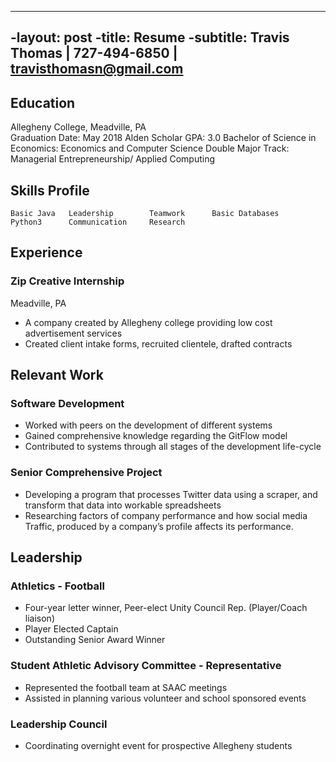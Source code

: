 ----
-layout: post
-title: Resume
-subtitle: Travis Thomas | 727-494-6850 | travisthomasn@gmail.com
----
## Education
Allegheny College, Meadville, PA                                                                                                        
Graduation Date: May 2018
Alden Scholar
GPA: 3.0
Bachelor of Science in Economics: Economics and Computer Science Double Major
Track: Managerial Entrepreneurship/ Applied Computing
## Skills Profile
	Basic Java 	 Leadership		   Teamwork		 Basic Databases
	Python3 	 Communication	   Research
## Experience
### Zip Creative Internship
Meadville, PA
-	A company created by Allegheny college providing low cost advertisement services
-	Created client intake forms, recruited clientele, drafted contracts
## Relevant Work
### Software Development
-	Worked with peers on the development of different systems
-	Gained comprehensive knowledge regarding the GitFlow model
-	Contributed to systems through all stages of the development life-cycle
### Senior Comprehensive Project
-	Developing a program that processes Twitter data using a scraper, and transform that data into workable spreadsheets
-	Researching factors of company performance and how social media Traffic, produced by a company’s profile affects its performance.
## Leadership
### Athletics - Football
-	Four-year letter winner, Peer-elect Unity Council Rep. (Player/Coach liaison)
-	Player Elected Captain
-	Outstanding Senior Award Winner
### Student Athletic Advisory Committee - Representative
-	Represented the football team at SAAC meetings
-	Assisted in planning various volunteer and school sponsored events
### Leadership Council
-	Coordinating overnight event for prospective Allegheny students

